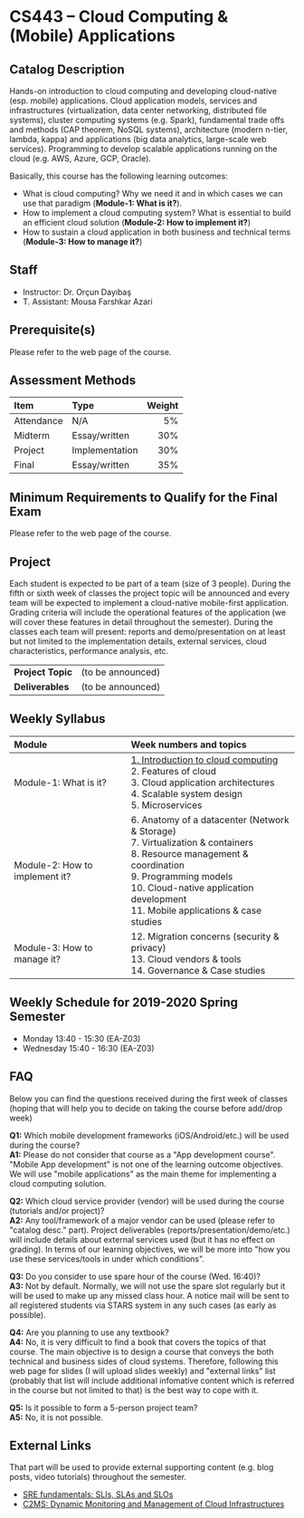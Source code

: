 # CS443 – Cloud Computing &amp; (Mobile) Applications

## Catalog Description
Hands-on introduction to cloud computing and developing cloud-native (esp. mobile) applications. Cloud application models, services and infrastructures (virtualization, data center networking, distributed file systems), cluster computing systems (e.g. Spark), fundamental trade offs and methods (CAP theorem, NoSQL systems), architecture (modern n-tier, lambda, kappa) and applications (big data analytics, large-scale web services). Programming to develop scalable applications running on the cloud (e.g. AWS, Azure, GCP, Oracle).

Basically, this course has the following learning outcomes:
* What is cloud computing? Why we need it and in which cases we can use that paradigm (__Module-1: What is it?__).
* How to implement a cloud computing system? What is essential to build an efficient cloud solution (__Module-2: How to implement it?__)
* How to sustain a cloud application in both business and technical terms (__Module-3: How to manage it?__)

## Staff
* Instructor: Dr. Orçun Dayıbaş
* T. Assistant: Mousa Farshkar Azari

## Prerequisite(s)
Please refer to the web page of the course.

## Assessment Methods

| Item      | Type          | Weight  |
|:--------- |:------------- | -------:|
| Attendance| N/A           | 5%      |
| Midterm   | Essay/written | 30%     |
| Project   | Implementation| 30%     |
| Final     | Essay/written | 35%     |

## Minimum Requirements to Qualify for the Final Exam
Please refer to the web page of the course.

## Project
Each student is expected to be part of a team (size of 3 people). During the fifth or sixth week of classes the project topic will be announced and every team will be expected to implement a cloud-native mobile-first application. Grading criteria will include the operational features of the application (we will cover these features in detail throughout the semester). During the classes each team will present: reports and demo/presentation on at least but not limited to the implementation details, external services, cloud characteristics, performance analysis, etc.

| | |
|-|-|
|__Project Topic__ | (to be announced) |
|__Deliverables__  | (to be announced) |


## Weekly Syllabus

| Module | Week numbers and topics |
|:-------|:------|
| Module-1: What is it? | [1. Introduction to cloud computing](../master/slides/chapter-1.pdf) <br/> 2. Features of cloud <br/> 3. Cloud application architectures <br/> 4. Scalable system design <br/> 5. Microservices |
| Module-2: How to implement it? | 6. Anatomy of a datacenter (Network & Storage) <br/> 7. Virtualization & containers <br/> 8. Resource management & coordination <br/> 9. Programming models <br/> 10. Cloud-native application development <br/> 11. Mobile applications & case studies|
| Module-3: How to manage it? | 12. Migration concerns (security & privacy) <br/> 13. Cloud vendors & tools <br/> 14. Governance & Case studies |

## Weekly Schedule for 2019-2020 Spring Semester
* Monday 13:40 - 15:30 (EA-Z03)
* Wednesday 15:40 - 16:30 (EA-Z03)

## FAQ
Below you can find the questions received during the first week of classes (hoping that will help you to decide on taking the course before add/drop week)

__Q1:__ Which mobile development frameworks (iOS/Android/etc.) will be used during the course? <br/>
__A1:__ Please do not consider that course as a "App development course". "Mobile App development" is not one of the learning outcome objectives. We will use "mobile applications" as the main theme for implementing a cloud computing solution.

__Q2:__ Which cloud service provider (vendor) will be used during the course (tutorials and/or project)? <br/>
__A2:__ Any tool/framework of a major vendor can be used (please refer to "catalog desc." part). Project deliverables (reports/presentation/demo/etc.) will include details about external services used (but it has no effect on grading). In terms of our learning objectives, we will be more into "how you use these services/tools in under which conditions".

__Q3:__ Do you consider to use spare hour of the course (Wed. 16:40)? <br/>
__A3:__ Not by default. Normally, we will not use the spare slot regularly but it will be used to make up any missed class hour. A notice mail will be sent to all registered students via STARS system in any such cases (as early as possible).

__Q4:__ Are you planning to use any textbook? <br />
__A4:__ No, it is very difficult to find a book that covers the topics of that course. The main objective is to design a course that conveys the both technical and business sides of cloud systems. Therefore, following this web page for slides (I will upload slides weekly) and "external links" list (probably that list will include additional infomative content which is referred in the course but not limited to that) is the best way to cope with it.

__Q5:__ Is it possible to form a 5-person project team? <br />
__A5:__ No, it is not possible.

## External Links
That part will be used to provide external supporting content (e.g. blog posts, video tutorials) throughout the semester.

- [SRE fundamentals: SLIs, SLAs and SLOs](https://cloud.google.com/blog/products/gcp/sre-fundamentals-slis-slas-and-slos)
- [C2MS: Dynamic Monitoring and Management of Cloud Infrastructures](https://arxiv.org/abs/1310.2148)
